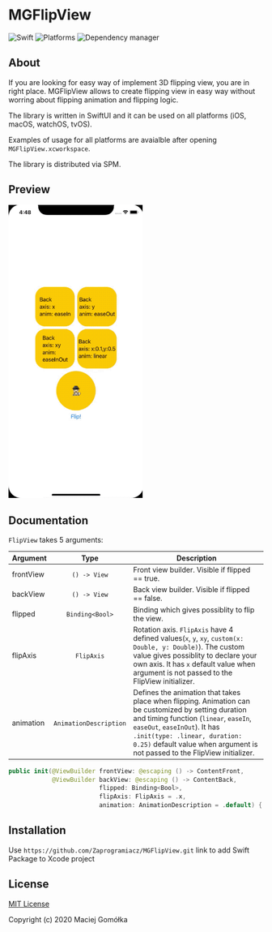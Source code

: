# MGFlipView

![Swift](https://img.shields.io/badge/Swift-5.3-orange)
![Platforms](https://img.shields.io/badge/Platform-iOS%20%7C%20macOS%20%7C%20watchOS%20%7C%20tvOS-blue)
![Dependency manager](https://img.shields.io/badge/Dependency%20manager-SPM-green)

## About

If you are looking for easy way of implement 3D flipping view, you are in right place. MGFlipView allows to create flipping view in easy way without worring about flipping animation and flipping logic. 

The library is written in SwiftUI and it can be used on all platforms (iOS, macOS, watchOS, tvOS). 

Examples of usage for all platforms are avaialble after opening `MGFlipView.xcworkspace`.

The library is distributed via SPM.

## Preview

![Preview](Examples/flip_view_example.gif)

## Documentation

`FlipView` takes 5 arguments:

| Argument  | Type                   | Description  |
| --------- |:----------------------:| ------------ |
| frontView | `() -> View`           | Front view builder. Visible if flipped == true. |
| backView  | `() -> View`           | Back view builder. Visible if flipped == false. |
| flipped   | `Binding<Bool>`        | Binding which gives possiblity to flip the view. |
| flipAxis  | `FlipAxis`             | Rotation axis. `FlipAxis` have 4 defined values(`x`, `y`, `xy`, `custom(x: Double, y: Double)`). The custom value gives possiblity to declare your own axis. It has `x` default value when argument is not passed to the FlipView initializer. |
| animation | `AnimationDescription` | Defines the animation that takes place when flipping. Animation can be customized by setting duration and timing function (`linear`, `easeIn`, `easeOut`, `easeInOut`). It has `.init(type: .linear, duration: 0.25)` default value when argument is not passed to the FlipView initializer. |

```swift
public init(@ViewBuilder frontView: @escaping () -> ContentFront,
            @ViewBuilder backView: @escaping () -> ContentBack,
                         flipped: Binding<Bool>,
                         flipAxis: FlipAxis = .x,
                         animation: AnimationDescription = .default) {
```

## Installation

Use `https://github.com/Zaprogramiacz/MGFlipView.git` link to add Swift Package to Xcode project

## License

[MIT License](LICENSE)

Copyright (c) 2020 Maciej Gomółka
